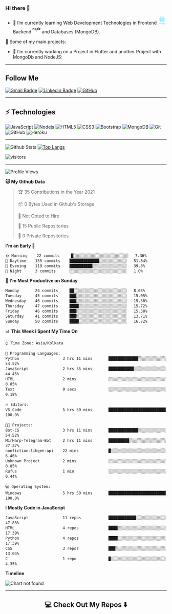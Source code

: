 ### Hi there 👋

- 🌱 I’m currently learning Web Development Technologies in Frontend <img src="https://raw.githubusercontent.com/devicons/devicon/master/icons/react/react-original-wordmark.svg" alt="react" width="25" height="25" /> Backend <img src="https://raw.githubusercontent.com/devicons/devicon/master/icons/nodejs/nodejs-original-wordmark.svg" alt="nodejs" width="25" height="25" />
 and Databases (MongoDB).

🚀 Some of my main projects:

- 🔭 I’m currently working on a Project in Flutter and another Project with MongoDb and NodeJS:

<hr>

## Follow Me


[![Gmail Badge](https://img.shields.io/badge/-where.ransome@gmail.com-c14438?style=flat-square&logo=Gmail&logoColor=white&link=mailto:where.ransome@gmail.com)](mailto:where.ransome@gmail.com)
[![Linkedin Badge](https://img.shields.io/badge/-anjannair-blue?style=flat-square&logo=Linkedin&logoColor=white&link=https://www.linkedin.com/in/anjannair/)](https://www.linkedin.com/in/anjannair/)
[![GitHub](https://img.shields.io/badge/-GitHub-181717?style=flat-square&logo=github&logoColor=white&link=https://github.com/anjannair)](https://github.com/anjannair)

<hr>

## ⚡ Technologies

![JavaScript](https://img.shields.io/badge/-JavaScript-black?style=flat-square&logo=javascript)
![Nodejs](https://img.shields.io/badge/-Nodejs-black?style=flat-square&logo=Node.js)
![HTML5](https://img.shields.io/badge/-HTML5-E34F26?style=flat-square&logo=html5&logoColor=white)
![CSS3](https://img.shields.io/badge/-CSS3-1572B6?style=flat-square&logo=css3)
![Bootstrap](https://img.shields.io/badge/-Bootstrap-563D7C?style=flat-square&logo=bootstrap)
![MongoDB](https://img.shields.io/badge/-MongoDB-black?style=flat-square&logo=mongodb)
![Git](https://img.shields.io/badge/-Git-black?style=flat-square&logo=git)
![GitHub](https://img.shields.io/badge/-GitHub-181717?style=flat-square&logo=github)
![Heroku](https://img.shields.io/badge/-Heroku-black?style=flat-square&logo=heroku)

<hr>

![Github Stats](https://github-readme-stats.vercel.app/api?username=anjannair&count_private=true&show_icons=true)
[![Top Langs](https://github-readme-stats.vercel.app/api/top-langs/?username=anjannair&layout=compact)](https://github.com/anuraghazra/github-readme-stats)

![visitors](https://visitor-badge.glitch.me/badge?page_id=anjannair)

<hr>

<!--START_SECTION:waka-->
![Profile Views](http://img.shields.io/badge/Profile%20Views-0-blue)

**🐱 My Github Data** 

> 🏆 35 Contributions in the Year 2021
 > 
> 📦 0 Bytes Used in Github's Storage 
 > 
> 🚫 Not Opted to Hire
 > 
> 📜 15 Public Repositories 
 > 
> 🔑 0 Private Repositories  
 > 
**I'm an Early 🐤** 

```text
🌞 Morning    22 commits     █░░░░░░░░░░░░░░░░░░░░░░░░   7.36% 
🌆 Daytime    155 commits    █████████████░░░░░░░░░░░░   51.84% 
🌃 Evening    119 commits    ██████████░░░░░░░░░░░░░░░   39.8% 
🌙 Night      3 commits      ░░░░░░░░░░░░░░░░░░░░░░░░░   1.0%

```
📅 **I'm Most Productive on Sunday** 

```text
Monday       24 commits     ██░░░░░░░░░░░░░░░░░░░░░░░   8.03% 
Tuesday      45 commits     ███░░░░░░░░░░░░░░░░░░░░░░   15.05% 
Wednesday    46 commits     ███░░░░░░░░░░░░░░░░░░░░░░   15.38% 
Thursday     47 commits     ████░░░░░░░░░░░░░░░░░░░░░   15.72% 
Friday       46 commits     ███░░░░░░░░░░░░░░░░░░░░░░   15.38% 
Saturday     41 commits     ███░░░░░░░░░░░░░░░░░░░░░░   13.71% 
Sunday       50 commits     ████░░░░░░░░░░░░░░░░░░░░░   16.72%

```


📊 **This Week I Spent My Time On** 

```text
⌚︎ Time Zone: Asia/Kolkata

💬 Programming Languages: 
Python                   3 hrs 11 mins       █████████████░░░░░░░░░░░░   54.52% 
JavaScript               2 hrs 35 mins       ███████████░░░░░░░░░░░░░░   44.45% 
HTML                     2 mins              ░░░░░░░░░░░░░░░░░░░░░░░░░   0.85% 
Text                     0 secs              ░░░░░░░░░░░░░░░░░░░░░░░░░   0.18%

🔥 Editors: 
VS Code                  5 hrs 50 mins       █████████████████████████   100.0%

🐱‍💻 Projects: 
Bot-CS                   3 hrs 11 mins       █████████████░░░░░░░░░░░░   54.52% 
MirHarp-Telegram-Bot     2 hrs 11 mins       █████████░░░░░░░░░░░░░░░░   37.37% 
nonfiction-libgen-api    22 mins             █░░░░░░░░░░░░░░░░░░░░░░░░   6.46% 
Unknown Project          2 mins              ░░░░░░░░░░░░░░░░░░░░░░░░░   0.85% 
Rufus                    1 min               ░░░░░░░░░░░░░░░░░░░░░░░░░   0.44%

💻 Operating System: 
Windows                  5 hrs 50 mins       █████████████████████████   100.0%

```

**I Mostly Code in JavaScript** 

```text
JavaScript               11 repos            ████████████░░░░░░░░░░░░░   47.83% 
HTML                     4 repos             ████░░░░░░░░░░░░░░░░░░░░░   17.39% 
Python                   4 repos             ████░░░░░░░░░░░░░░░░░░░░░   17.39% 
CSS                      3 repos             ███░░░░░░░░░░░░░░░░░░░░░░   13.04% 
C                        1 repo              █░░░░░░░░░░░░░░░░░░░░░░░░   4.35%

```


**Timeline**

![Chart not found](https://raw.githubusercontent.com/anjannair/anjannair/master/charts/bar_graph.png) 


<!--END_SECTION:waka-->

<hr>

<h2  align="center">💻 Check Out My Repos ⬇️ </h2>

<!--
**minoveaz/minoveaz** is a ✨ _special_ ✨ repository because its `README.md` (this file) appears on your GitHub profile.

Here are some ideas to get you started:

- 🔭 I’m currently working on ...

- 👯 I’m looking to collaborate on ...
- 🤔 I’m looking for help with ...
- 💬 Ask me about ...
- 📫 How to reach me: ...
- 😄 Pronouns: ...
- ⚡ Fun fact: ...
-->

